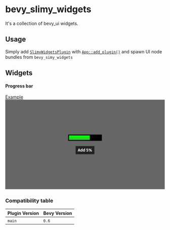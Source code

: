 # bevy_slimy_widgets
It's a collection of bevy_ui widgets.

## Usage
Simply add [`SlimyWidgetsPlugin`](https://docs.rs/bevy_slinet/latest/bevy_slimy_widgets/struct.SlimyWidgetsPlugin.html)
with [`App::add_plugin()`](https://docs.rs/bevy/latest/bevy/app/struct.App.html#method.add_plugin)
and spawn UI node bundles from `bevy_simy_widgets`

## Widgets
#### Progress bar
[Example](examples/progress_bar.rs)
![Progress bar example](images/progress_bar_example.png)

### Compatibility table
| Plugin Version | Bevy Version |
|----------------|--------------|
| `main`         | `0.6`        |
